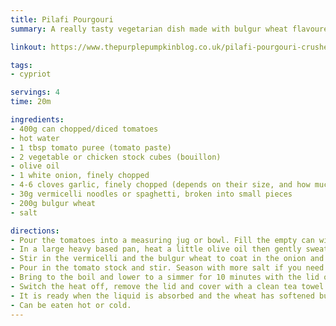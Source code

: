 ```yaml
---
title: Pilafi Pourgouri
summary: A really tasty vegetarian dish made with bulgur wheat flavoured with garlic, onions, and tomatoes

linkout: https://www.thepurplepumpkinblog.co.uk/pilafi-pourgouri-crushed-wheat-pilaf/

tags:
- cypriot

servings: 4
time: 20m

ingredients:
- 400g can chopped/diced tomatoes
- hot water
- 1 tbsp tomato puree (tomato paste)
- 2 vegetable or chicken stock cubes (bouillon)
- olive oil
- 1 white onion, finely chopped
- 4-6 cloves garlic, finely chopped (depends on their size, and how much you like garlic!)
- 30g vermicelli noodles or spaghetti, broken into small pieces
- 200g bulgur wheat
- salt

directions:
- Pour the tomatoes into a measuring jug or bowl. Fill the empty can with hot water - add that to the tomatoes. Add the tomato puree/paste and crumble in the stock cubes. Stir together and set to one side.
- In a large heavy based pan, heat a little olive oil then gently sweat the onions and garlic until soft and translucent - about 5 minutes.
- Stir in the vermicelli and the bulgur wheat to coat in the onion and garlic mixture.
- Pour in the tomato stock and stir. Season with more salt if you need to.
- Bring to the boil and lower to a simmer for 10 minutes with the lid of the pan on. Stir from time to time to prevent the bulgur from catching on the bottom of the pan
- Switch the heat off, remove the lid and cover with a clean tea towel. Replace the lid and leave to steam.
- It is ready when the liquid is absorbed and the wheat has softened but still has a little bite to it. If you need to, you can always add more water whilst cooking.
- Can be eaten hot or cold.
---
```

